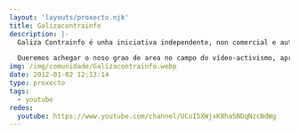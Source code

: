 ```yaml
---
layout: 'layouts/proxecto.njk'
title: Galizacontrainfo
description: |-
  Galiza Contrainfo é unha iniciativa independente, non comercial e autoxerida de contra-información audiovisual galega.

  Queremos achegar o noso grao de area no campo do vídeo-activismo, apropiándonos das ferramentas que temos ao noso alcance. O camiño polo que optamos representa a posibilidade de utilizar e de experimentar criticamente os novos medios audiovisuais e as redes.
img: /img/comunidade/Galizacontrainfo.webp
date: 2012-01-02 12:13:14
type: proxecto
tags:
  - youtube
redes:
  youtube: https://www.youtube.com/channel/UCoI5XWjxK8haSNDqNzcNdWg
---
```

